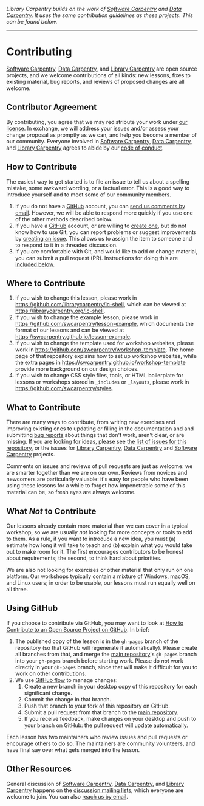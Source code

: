 *Library Carpentry builds on the work of [Software Carpentry][swc-site] and [Data Carpentry][dc-site]. It uses the same contribution guidelines as these projects. This can be found below.*

----

# Contributing

[Software Carpentry][swc-site], [Data Carpentry][dc-site], and [Library Carpentry](lc-site) are open source projects, and we welcome contributions of all kinds: new lessons, fixes to existing material, bug reports, and reviews of proposed changes are all welcome.

## Contributor Agreement

By contributing, you agree that we may redistribute your work under [our license](LICENSE.md). In exchange, we will address your issues and/or assess your change proposal as promptly as we can, and help you become a member of our community. Everyone involved in [Software Carpentry][swc-site], [Data Carpentry][dc-site], and [Library Carpentry](lc-site) agrees to abide by our [code of conduct](CODE_OF_CONDUCT.md).

## How to Contribute

The easiest way to get started is to file an issue to tell us about a spelling mistake, some awkward wording, or a factual error. This is a good way to introduce yourself and to meet some of our community members.

1. If you do not have a [GitHub][github] account, you can [send us comments by email][contact]. However, we will be able to respond more quickly if you use one of the other methods described below.
2. If you have a [GitHub][github] account, or are willing to [create one][github-join], but do not know how to use Git, you can report problems or suggest improvements by [creating an issue][issues]. This allows us to assign the item to someone and to respond to it in a threaded discussion.
3. If you are comfortable with Git, and would like to add or change material, you can submit a pull request (PR). Instructions for doing this are [included below](#using-github).

## Where to Contribute

1. If you wish to change this lesson, please work in <https://github.com/librarycarpentry/lc-shell>, which can be viewed at <https://librarycarpentry.org/lc-shell>.
2. If you wish to change the example lesson, please work in <https://github.com/swcarpentry/lesson-example>, which documents the format of our lessons and can be viewed at <https://swcarpentry.github.io/lesson-example>.
3. If you wish to change the template used for workshop websites, please work in <https://github.com/swcarpentry/workshop-template>. The home page of that repository explains how to set up workshop websites, while the extra pages in <https://swcarpentry.github.io/workshop-template> provide more background on our design choices.
4. If you wish to change CSS style files, tools, or HTML boilerplate for lessons or workshops stored in `_includes` or `_layouts`, please work in <https://github.com/swcarpentry/styles>.

## What to Contribute

There are many ways to contribute, from writing new exercises and improving existing ones to updating or filling in the documentation and and submitting [bug reports][issues] about things that don't work, aren't clear, or are missing. If you are looking for ideas, please see [the list of issues for this repository][issues], or the issues for [Library Carpentry][lc-issues], [Data Carpentry][dc-issues] and [Software Carpentry][swc-issues] projects.

Comments on issues and reviews of pull requests are just as welcome: we are smarter together than we are on our own. Reviews from novices and newcomers are particularly valuable: it's easy for people who have been using these lessons for a while to forget how impenetrable some of this material can be, so fresh eyes are always welcome.

## What *Not* to Contribute

Our lessons already contain more material than we can cover in a typical workshop, so we are usually *not* looking for more concepts or tools to add to them. As a rule, if you want to introduce a new idea, you must (a) estimate how long it will take to teach and (b) explain what you would take out to make room for it. The first encourages contributors to be honest about requirements; the second, to think hard about priorities.

We are also not looking for exercises or other material that only run on one platform. Our workshops typically contain a mixture of Windows, macOS, and Linux users; in order to be usable, our lessons must run equally well on all three.

## Using GitHub

If you choose to contribute via GitHub, you may want to look at [How to Contribute to an Open Source Project on GitHub][how-contribute]. In brief:

1. The published copy of the lesson is in the `gh-pages` branch of the repository (so that GitHub will regenerate it automatically). Please create all branches from that, and merge the [main repository][repo]'s `gh-pages` branch into your `gh-pages` branch before starting work. Please do *not* work directly in your `gh-pages` branch, since that will make it difficult for you to work on other contributions.
2. We use [GitHub flow][github-flow] to manage changes:
   1. Create a new branch in your desktop copy of this repository for each significant change.
   2. Commit the change in that branch.
   3. Push that branch to your fork of this repository on GitHub.
   4. Submit a pull request from that branch to the [main repository][repo].
   5. If you receive feedback, make changes on your desktop and push to your branch on GitHub: the pull request will update automatically.

Each lesson has two maintainers who review issues and pull requests or encourage others to do so. The maintainers are community volunteers, and have final say over what gets merged into the lesson.

## Other Resources

General discussion of [Software Carpentry][swc-site], [Data Carpentry][dc-site], and [Library Carpentry][lc-site] happens on the [discussion mailing lists][discuss-list], which everyone are welcome to join. You can also [reach us by email][contact].

[contact]: mailto:admin@software-carpentry.org
[dc-issues]: https://github.com/issues?q=user%3Adatacarpentry
[dc-lessons]: http://datacarpentry.org/lessons/
[dc-site]: http://datacarpentry.org/
[discuss-list]: https://carpentries.topicbox.com
[example-site]: https://swcarpentry.github.io/lesson-example/
[github]: http://github.com
[github-flow]: https://docs.github.com/en/get-started/quickstart/github-flow
[github-join]: https://github.com/join
[how-contribute]: https://egghead.io/series/how-to-contribute-to-an-open-source-project-on-github
[issues]: https://github.com/librarycarpentry/lc-shell/issues/
[lc-issues]: https://github.com/issues?q=user%3ALibraryCarpentry
[lc-lessons]: https://librarycarpentry.org/lessons/
[lc-site]: https://librarycarpentry.org/
[repo]: https://github.com/librarycarpentry/lc-shell/
[swc-issues]: https://github.com/issues?q=user%3Aswcarpentry
[swc-lessons]: http://software-carpentry.org/lessons/
[swc-site]: http://software-carpentry.org/
